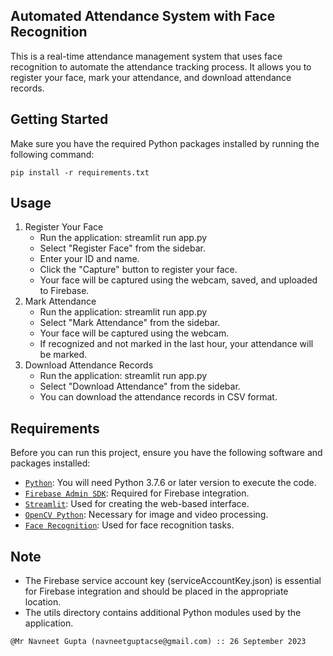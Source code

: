 ## Automated Attendance System with Face Recognition

This is a real-time attendance management system that uses face recognition to automate the attendance tracking process. It allows you to register your face, mark your attendance, and download attendance records.

## Getting Started

Make sure you have the required Python packages installed by running the following command:

```
pip install -r requirements.txt

```
## Usage

1. Register Your Face
    - Run the application: streamlit run app.py
    - Select "Register Face" from the sidebar.
    - Enter your ID and name.
    - Click the "Capture" button to register your face.
    - Your face will be captured using the webcam, saved, and uploaded to Firebase.
2. Mark Attendance
    - Run the application: streamlit run app.py
    - Select "Mark Attendance" from the sidebar.
    - Your face will be captured using the webcam.
    - If recognized and not marked in the last hour, your attendance will be marked.
3. Download Attendance Records
    - Run the application: streamlit run app.py
    - Select "Download Attendance" from the sidebar.
    - You can download the attendance records in CSV format.


## Requirements

Before you can run this project, ensure you have the following software and packages installed:

- [`Python`](https://www.python.org/downloads/): You will need Python 3.7.6 or later version to execute the code.
- [`Firebase Admin SDK`](https://pypi.org/project/firebase-admin/): Required for Firebase integration.
- [`Streamlit`](https://pypi.org/project/streamlit/): Used for creating the web-based interface.
- [`OpenCV Python`](https://pypi.org/project/opencv-python-headless/): Necessary for image and video processing.
- [`Face Recognition`](https://pypi.org/project/face-recognition/): Used for face recognition tasks.


## Note

- The Firebase service account key (serviceAccountKey.json) is essential for Firebase integration and should be placed in the appropriate location.
- The utils directory contains additional Python modules used by the application.



`@Mr Navneet Gupta (navneetguptacse@gmail.com) :: 26 September 2023`
